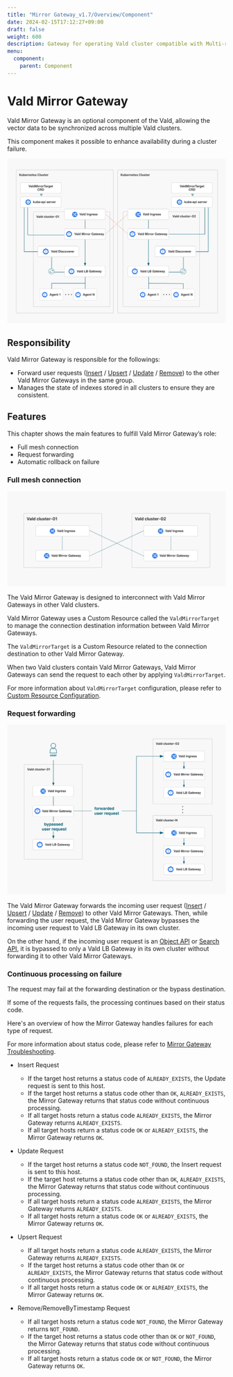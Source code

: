 ```yaml
---
title: "Mirror Gateway_v1.7/Overview/Component"
date: 2024-02-15T17:12:27+09:00
draft: false
weight: 600
description: Gateway for operating Vald cluster compatible with Multi-region and Multi AZ
menu:
  component:
    parent: Component
---
```


# Vald Mirror Gateway

Vald Mirror Gateway is an optional component of the Vald, allowing the vector data to be synchronized across multiple Vald clusters.

This component makes it possible to enhance availability during a cluster failure.

<img src="/images/v1.7/overview/component/mirror-gateway/mirror-gateway.png">

## Responsibility

Vald Mirror Gateway is responsible for the followings:

- Forward user requests ([Insert](/docs/v1.7/api/insert) / [Upsert](/docs/v1.7/api/upsert) / [Update](/docs/v1.7/api/update) / [Remove](/docs/v1.7/api/remove)) to the other Vald Mirror Gateways in the same group.
- Manages the state of indexes stored in all clusters to ensure they are consistent.

## Features

This chapter shows the main features to fulfill Vald Mirror Gateway’s role:

- Full mesh connection
- Request forwarding
- Automatic rollback on failure

### Full mesh connection

<img src="/images/v1.7/overview/component/mirror-gateway/full-mesh-connection.png">

The Vald Mirror Gateway is designed to interconnect with Vald Mirror Gateways in other Vald clusters.

Vald Mirror Gateway uses a Custom Resource called the `ValdMirrorTarget` to manage the connection destination information between Vald Mirror Gateways.

The `ValdMirrorTarget` is a Custom Resource related to the connection destination to other Vald Mirror Gateway.

When two Vald clusters contain Vald Mirror Gateways, Vald Mirror Gateways can send the request to each other by applying `ValdMirrorTarget`.

For more information about `ValdMirrorTarget` configuration, please refer to [Custom Resource Configuration](/docs/v1.7/user-guides/mirroring-configuration).

### Request forwarding

<img src="/images/v1.7/overview/component/mirror-gateway/request-forwarding.png">

The Vald Mirror Gateway forwards the incoming user request ([Insert](/docs/v1.7/api/insert) / [Upsert](/docs/v1.7/api/upsert) / [Update](/docs/v1.7/api/update) / [Remove](/docs/v1.7/api/remove)) to other Vald Mirror Gateways.
Then, while forwarding the user request, the Vald Mirror Gateway bypasses the incoming user request to Vald LB Gateway in its own cluster.

On the other hand, if the incoming user request is an [Object API](/docs/v1.7/api/object) or [Search API](/docs/v1.7/api/search), it is bypassed to only a Vald LB Gateway in its own cluster without forwarding it to other Vald Mirror Gateways.

### Continuous processing on failure

The request may fail at the forwarding destination or the bypass destination.

If some of the requests fails, the processing continues based on their status code.

Here's an overview of how the Mirror Gateway handles failures for each type of request.

For more information about status code, please refer to [Mirror Gateway Troubleshooting](/docs/v1.7/troubleshooting/mirror-gateway).

- Insert Request

  - If the target host returns a status code of `ALREADY_EXISTS`, the Update request is sent to this host.
  - If the target host returns a status code other than `OK`, `ALREADY_EXISTS`, the Mirror Gateway returns that status code without continuous processing.
  - If all target hosts return a status code `ALREADY_EXISTS`, the Mirror Gateway returns `ALREADY_EXISTS`.
  - If all target hosts return a status code `OK` or `ALREADY_EXISTS`, the Mirror Gateway returns `OK`.

- Update Request

  - If the target host returns a status code `NOT_FOUND`, the Insert request is sent to this host.
  - If the target host returns a status code other than `OK`, `ALREADY_EXISTS`, the Mirror Gateway returns that status code without continuous processing.
  - If all target hosts return a status code `ALREADY_EXISTS`, the Mirror Gateway returns `ALREADY_EXISTS`.
  - If all target hosts return a status code `OK` or `ALREADY_EXISTS`, the Mirror Gateway returns `OK`.

- Upsert Request

  - If all target hosts return a status code `ALREADY_EXISTS`, the Mirror Gateway returns `ALREADY_EXISTS`.
  - If the target host returns a status code other than `OK` or `ALREADY_EXISTS`, the Mirror Gateway returns that status code without continuous processing.
  - If all target hosts return a status code `OK` or `ALREADY_EXISTS`, the Mirror Gateway returns `OK`.

- Remove/RemoveByTimestamp Request

  - If all target hosts return a status code `NOT_FOUND`, the Mirror Gateway returns `NOT_FOUND`.
  - If the target host returns a status code other than `OK` or `NOT_FOUND`, the Mirror Gateway returns that status code without continuous processing.
  - If all target hosts return a status code `OK` or `NOT_FOUND`, the Mirror Gateway returns `OK`.
